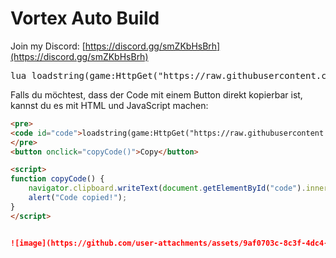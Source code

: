 # Vortex Auto Build

Join my Discord: [https://discord.gg/smZKbHsBrh](https://discord.gg/smZKbHsBrh)

<pre>lua loadstring(game:HttpGet("https://raw.githubusercontent.com/infyiff/backup/main/dex.lua"))()</pre>


Falls du möchtest, dass der Code mit einem Button direkt kopierbar ist, kannst du es mit HTML und JavaScript machen:

```md
<pre>
<code id="code">loadstring(game:HttpGet("https://raw.githubusercontent.com/infyiff/backup/main/dex.lua"))()</code>
</pre>
<button onclick="copyCode()">Copy</button>

<script>
function copyCode() {
    navigator.clipboard.writeText(document.getElementById("code").innerText);
    alert("Code copied!");
}
</script>


![image](https://github.com/user-attachments/assets/9af0703c-8c3f-4dc4-9ca6-6b3f5ee9bd8c)


